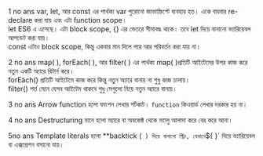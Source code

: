 

1 no ans
var, let, আর const এর পার্থক্য
var পুরোনো জাভাস্ক্রিপ্টে ব্যবহার হত। একে বারবার re-declare
    করা যায় এবং এটা function scope।\
let ES6 এ এসেছে। এটা block scope, {} এর ভেতরে সীমাবদ্ধ থাকে।
    তবে let দিয়ে বানানো ভ্যারিয়েবল আপডেট করা যায়।\
const এটাও block scope, কিন্তু একবার মান দিলে পরে আর পরিবর্তন
    করা যায় না।

2 no ans
map( ), forEach( ), আর filter( ) এর পার্থক্য
map( )প্রতিটি আইটেমের উপর কাজ করে নতুন একটি অ্যারে রিটার্ন
    করে।\
forEach() প্রতিটি আইটেমে কাজ করে কিন্তু নতুন অ্যারে বানায় না
    শুধু কাজ চালায়।\
filter() শর্ত মেনে যেসব আইটেম থাকবে শুধু সেগুলো নিয়ে নতুন
    অ্যারে বানায়।



3 no ans
Arrow function হলো ফাংশন লেখার শর্টকাট। `function` কিওয়ার্ড লেখার দরকার
হয় না।


4 no ans
Destructuring মানে হলো অ্যারে বা অবজেক্ট থেকে ভ্যালু আলাদা করে বের করে
আনা।


5no ans
Template literals হলো \*\*backtick
(` ) দিয়ে বানানো স্ট্রিং, যেখানে`\${ }\` দিয়ে ভ্যারিয়েবল বা এক্সপ্রেশন
বসানো যায়।


